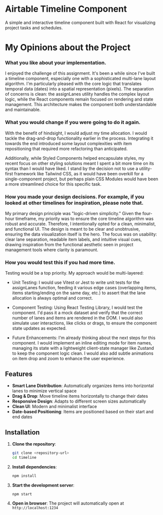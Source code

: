 # Airtable Timeline Component

A simple and interactive timeline component built with React for visualizing project tasks and schedules.

# My Opinions about the Project

### What you like about your implementation.

I enjoyed the challenge of this assignment. It's been a while since I've built a timeline component, especially one with a sophisticated multi-lane layout algorithm. I'm particularly pleased with the core logic that translates temporal data (dates) into a spatial representation (pixels). The separation of concerns is clean: the assignLanes utility handles the complex layout logic, while the React components remain focused on rendering and state management. This architecture makes the component both understandable and maintainable.

### What you would change if you were going to do it again.

With the benefit of hindsight, I would adjust my time allocation. I would tackle the drag-and-drop functionality earlier in the process. Integrating it towards the end introduced some layout complexities with item repositioning that required more refactoring than anticipated.

Additionally, while Styled Components helped encapsulate styles, my recent focus on other styling solutions meant I spent a bit more time on its syntax than I would have liked. I stand by the decision not to use a utility-first framework like Tailwind CSS, as it would have been overkill for a single-component project, but perhaps plain CSS Modules would have been a more streamlined choice for this specific task.

### How you made your design decisions. For example, if you looked at other timelines for inspiration, please note that.

My primary design principle was "logic-driven simplicity." Given the four-hour timeframe, my priority was to ensure the core timeline algorithm was robust and accurate. Therefore, I intentionally opted for a clean, minimalist, and functional UI. The design is meant to be clear and unobtrusive, ensuring the data visualization itself is the hero. The focus was on usability: clear lane separation, readable item labels, and intuitive visual cues, drawing inspiration from the functional aesthetic seen in project management tools where clarity is paramount.

### How you would test this if you had more time.

Testing would be a top priority. My approach would be multi-layered:

- Unit Testing: I would use Vitest or Jest to write unit tests for the assignLanes function, feeding it various edge cases (overlapping items, items starting/ending on the same day, etc.) to assert that the lane allocation is always optimal and correct.

- Component Testing: Using React Testing Library, I would test the <Timeline /> component. I'd pass it a mock dataset and verify that the correct number of lanes and items are rendered in the DOM. I would also simulate user interactions, like clicks or drags, to ensure the component state updates as expected.

- Future Enhancements: I'm already thinking about the next steps for this component. I would implement an inline editing mode for item names, managing its state with a lightweight client-state manager like Zustand to keep the component logic clean. I would also add subtle animations on item drop and zoom to enhance the user experience.

## Features

- **Smart Lane Distribution**: Automatically organizes items into horizontal lanes to minimize vertical space
- **Drag & Drop**: Move timeline items horizontally to change their dates
- **Responsive Design**: Adapts to different screen sizes automatically
- **Clean UI**: Modern and minimalist interface
- **Date-based Positioning**: Items are positioned based on their start and end dates

## Installation

1. **Clone the repository**:

   ```bash
   git clone <repository-url>
   cd timeline
   ```

2. **Install dependencies**:

   ```bash
   npm install
   ```

3. **Start the development server**:

   ```bash
   npm start
   ```

4. **Open in browser**: The project will automatically open at `http://localhost:1234`
